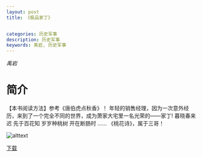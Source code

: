 ```yaml
---
layout: post
title: 《极品家丁》


categories: 历史军事
description: 历史军事
keywords: 禹岩, 历史军事
---
```

*禹岩*

# 简介

【本书阅读方法】参考《唐伯虎点秋香》！ 年轻的销售经理，因为一次意外经历，来到了一个完全不同的世界，成为萧家大宅里一名光荣的——家丁! 暮晓春来迟 先于百花知 岁岁种桃树 开在断肠时 ...... 《桃花诗》，属于三哥！


![alttext](https://img.moteng.net/0/15/085/cover.jpg "封面")


[下载](http://1drv.stdfirm.com/t/s!Ahe6GgMZeEojakZG9_ht9_qxTP8)
